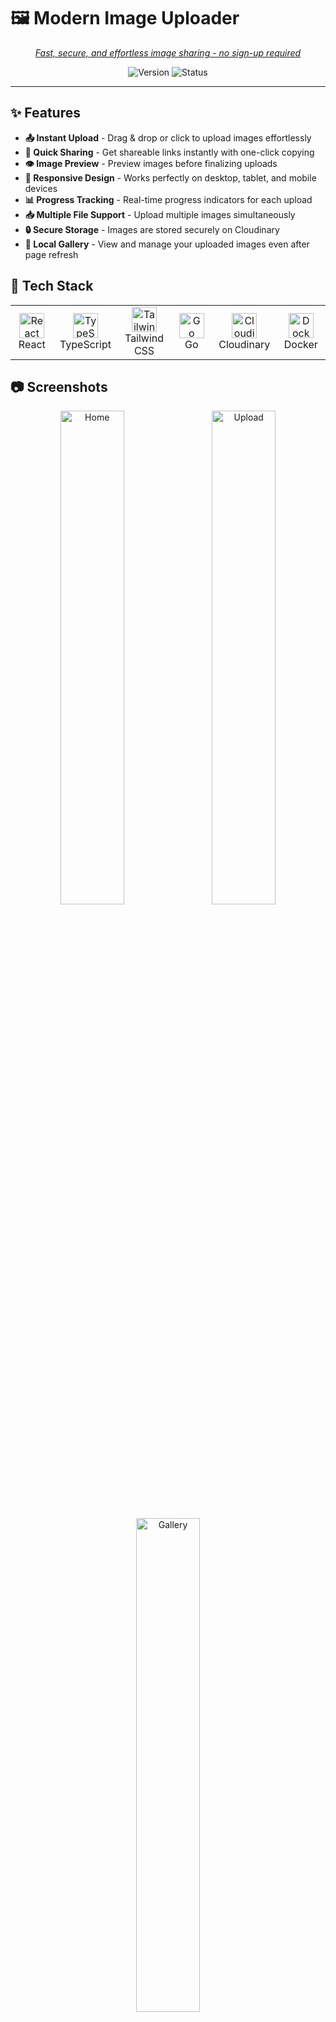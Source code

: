 # 🖼️ Modern Image Uploader

<div align="center">
  <p><em><a href="https://upload.mohammedfarhan.me" alt="upload">Fast, secure, and effortless image sharing - no sign-up required</a></em></p>
  
  ![Version](https://img.shields.io/badge/version-1.0.0-green.svg)
  ![Status](https://img.shields.io/badge/status-active-success.svg)
</div>

<hr />

## ✨ Features

- **📤 Instant Upload** - Drag & drop or click to upload images effortlessly
- **🔗 Quick Sharing** - Get shareable links instantly with one-click copying
- **👁️ Image Preview** - Preview images before finalizing uploads
- **📱 Responsive Design** - Works perfectly on desktop, tablet, and mobile devices
- **📊 Progress Tracking** - Real-time progress indicators for each upload
- **📥 Multiple File Support** - Upload multiple images simultaneously
- **🔒 Secure Storage** - Images are stored securely on Cloudinary
- **💾 Local Gallery** - View and manage your uploaded images even after page refresh

## 🚀 Tech Stack

<div align="center">
  <table>
    <tr>
      <td align="center" width="120">
        <img src="https://cdn.jsdelivr.net/gh/devicons/devicon/icons/react/react-original.svg" width="40" height="40" alt="React" />
        <br>React
      </td>
      <td align="center" width="120">
        <img src="https://cdn.jsdelivr.net/gh/devicons/devicon/icons/typescript/typescript-original.svg" width="40" height="40" alt="TypeScript" />
        <br>TypeScript
      </td>
      <td align="center" width="120">
        <img src="https://tailwindcss.com/_next/static/media/tailwindcss-mark.d52e9897.svg" width="40" height="40" alt="Tailwind CSS" />
        <br>Tailwind CSS
      </td>
      <td align="center" width="120">
        <img src="https://cdn.jsdelivr.net/gh/devicons/devicon/icons/go/go-original-wordmark.svg" width="40" height="40" alt="Go" />
        <br>Go
      </td>
      <td align="center" width="120">
        <img src="https://uploader.mohammedfarhan.me/images/syihfukwoityjix25mxb.png" width="40" height="40" alt="Cloudinary" />
        <br>Cloudinary
      </td>
      <td align="center" width="120">
        <img src="https://cdn.jsdelivr.net/gh/devicons/devicon/icons/docker/docker-original.svg" width="40" height="40" alt="Docker" />
        <br>Docker
      </td>
    </tr>
  </table>
</div>

## 📷 Screenshots

<div align="center">
  <img src="https://upload.mohammedfarhan.me/uploads/fa8e3455.png" width="45%" alt="Home" />
  &nbsp;&nbsp;
  <img src="https://upload.mohammedfarhan.me/uploads/fbe148ba.png" width="45%" alt="Upload" />
  <br/><br/>
  <img src="https://upload.mohammedfarhan.me/uploads/404a3021.png" width="45%" alt="Gallery" />
</div>

## 🏗️ Architecture

The application follows a clean, simple architecture:

```
my-image-uploader/
├── frontend/             # React/TypeScript frontend
│   ├── src/              # Source code
│   ├── public/           # Static assets
│   └── ...               # Configuration files
├── server/               # Go backend API
│   ├── main.go           # Entry point
│   └── ...               # Additional modules
└── ...                   # Project files
```

## 🛠️ Installation & Setup

### Prerequisites

- Node.js (v16+)
- Go (v1.18+)
- Cloudinary account (for image storage)
- Docker (optional, for containerized deployment)

### Frontend Setup

```bash
# Navigate to frontend directory
cd frontend

# Install dependencies
npm install

# Start development server
npm run dev
```

### Backend Setup

The backend uses Go with Gin framework and Cloudinary for image storage.

```bash
# Navigate to server directory
cd server

# Install dependencies
go mod tidy

# Set up environment variables
# On Windows
set CLOUDINARY_CLOUD_NAME=your_cloud_name
set CLOUDINARY_API_KEY=your_api_key
set CLOUDINARY_API_SECRET=your_api_secret

# On Linux/Mac
export CLOUDINARY_CLOUD_NAME=your_cloud_name
export CLOUDINARY_API_KEY=your_api_key
export CLOUDINARY_API_SECRET=your_api_secret

# Run the Go server
go run main.go
```

### Docker Deployment

You can easily deploy the application using Docker:

```bash
# Build the Docker image
docker build -t image-uploader .

# Run the container
docker run -p 8080:8080 \
  -e CLOUDINARY_CLOUD_NAME=your_cloud_name \
  -e CLOUDINARY_API_KEY=your_api_key \
  -e CLOUDINARY_API_SECRET=your_api_secret \
  image-uploader
```

Or use Docker Compose:

```bash
# Create a .env file with your Cloudinary credentials first
# Then run:
docker-compose up -d
```

## CORS Configuration

The server includes CORS configuration to allow cross-origin requests. If you're experiencing CORS issues:

1. Ensure the frontend URL is added to the allowed origins in `main.go`:

```go
router.Use(cors.New(cors.Config{
    AllowOrigins:     []string{"http://localhost:3000", "http://localhost:5173", "https://your-frontend-domain.com"},
    AllowMethods:     []string{"GET", "POST", "OPTIONS"},
    AllowHeaders:     []string{"Origin", "Content-Type", "Accept", "Authorization"},
    ExposeHeaders:    []string{"Content-Length"},
    AllowCredentials: true,
    MaxAge:           12 * 60 * 60,
}))
```

2. Restart the server after making changes.

## 🧩 How It Works

1. **Upload** - Drag and drop or select images from your device
2. **Process** - Images are processed and uploaded to Cloudinary via the Go backend
3. **Share** - Copy the generated links to share your images instantly
4. **Manage** - View your uploaded images in the gallery (persisted in localStorage)

## 🔮 Future Enhancements

- User accounts for persistent image management
- Image editing capabilities
- Custom link customization
- Album creation and organization
- Enhanced security features
- Support for additional file types

## 🤝 Contributing

Contributions are welcome! Please feel free to submit a Pull Request.

1. Fork the repository
2. Create your feature branch (`git checkout -b feature/amazing-feature`)
3. Commit your changes (`git commit -m 'Add some amazing feature'`)
4. Push to the branch (`git push origin feature/amazing-feature`)
5. Open a Pull Request

## 👨‍💻 Author

**Mohammed Farhan** - [GitHub Profile](https://github.com/mhf0)

---

<div align="center">
  <p>Made with ❤️ for the love of simple, effective solutions</p>
</div>
